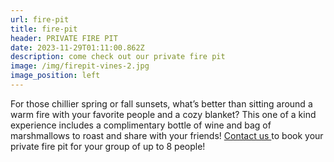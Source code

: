 ```yaml
---
url: fire-pit
title: fire-pit
header: PRIVATE FIRE PIT
date: 2023-11-29T01:11:00.862Z
description: come check out our private fire pit
image: /img/firepit-vines-2.jpg
image_position: left
---
```

For those chillier spring or fall sunsets, what’s better than sitting around a warm fire with your favorite people and a cozy blanket? This one of a kind experience includes a complimentary bottle of wine and bag of marshmallows to roast and share with your friends! [Contact us ](mailto:info@nasketucketvineyard.com)to book your private fire pit for your group of up to 8 people!